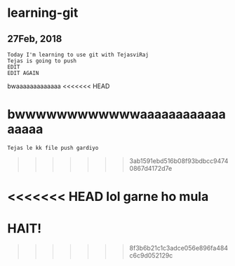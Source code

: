# learning-git
## 27Feb, 2018
	Today I'm learning to use git with TejasviRaj
	Tejas is going to push
	EDIT
	EDIT AGAIN
bwaaaaaaaaaaaaa
<<<<<<< HEAD

bwwwwwwwwwwwwaaaaaaaaaaaaaaaaa
=======
	Tejas le kk file push gardiyo
>>>>>>> 3ab1591ebd516b08f93bdbcc94740867d4172d7e

<<<<<<< HEAD
lol garne ho mula 
=======
# HAIT!
>>>>>>> 8f3b6b21c1c3adce056e896fa484c6c9d052129c
